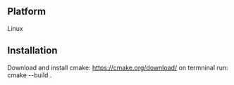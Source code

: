 ## Platform
Linux

## Installation
Download and install cmake: https://cmake.org/download/
on termninal run: cmake --build .  
